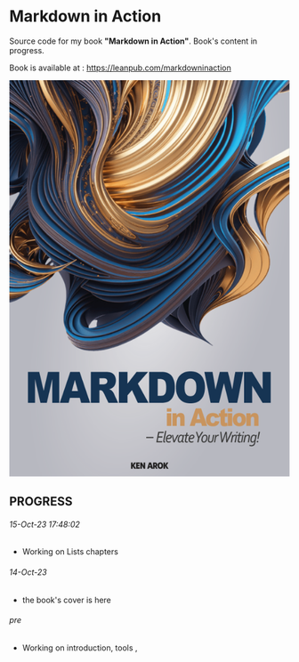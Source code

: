 Markdown in Action
==================

Source code for my book **"Markdown in Action"**.
Book's content in progress.

Book is available at : https://leanpub.com/markdowninaction

<!-- purchase the book at Leanpub -->
<!-- purchase the book at Apple iBooks-->
<!-- get the printed book version? -->

<!-- DESC of your book here: -->

![Markdown in Action](MarkdownInAction_cover.png)

PROGRESS
--------

###### 15-Oct-23 17:48:02

- Working on Lists chapters


###### 14-Oct-23

- the book's cover is here

###### pre

- Working on introduction, tools , 

